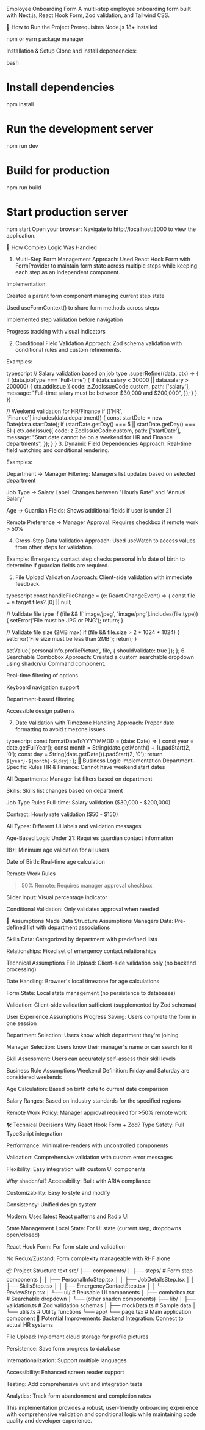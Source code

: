 Employee Onboarding Form
A multi-step employee onboarding form built with Next.js, React Hook Form, Zod validation, and Tailwind CSS.

🚀 How to Run the Project
Prerequisites
Node.js 18+ installed

npm or yarn package manager

Installation & Setup
Clone and install dependencies:

bash
# Install dependencies
npm install

# Run the development server
npm run dev

# Build for production
npm run build

# Start production server
npm start
Open your browser:
Navigate to http://localhost:3000 to view the application.

🧠 How Complex Logic Was Handled
1. Multi-Step Form Management
Approach: Used React Hook Form with FormProvider to maintain form state across multiple steps while keeping each step as an independent component.

Implementation:

Created a parent form component managing current step state

Used useFormContext() to share form methods across steps

Implemented step validation before navigation

Progress tracking with visual indicators

2. Conditional Field Validation
Approach: Zod schema validation with conditional rules and custom refinements.

Examples:

typescript
// Salary validation based on job type
.superRefine((data, ctx) => {
  if (data.jobType === 'Full-time') {
    if (data.salary < 30000 || data.salary > 200000) {
      ctx.addIssue({
        code: z.ZodIssueCode.custom,
        path: ['salary'],
        message: "Full-time salary must be between $30,000 and $200,000",
      });
    }
  }
})

// Weekend validation for HR/Finance
if (['HR', 'Finance'].includes(data.department)) {
  const startDate = new Date(data.startDate);
  if (startDate.getDay() === 5 || startDate.getDay() === 6) {
    ctx.addIssue({
      code: z.ZodIssueCode.custom,
      path: ['startDate'],
      message: "Start date cannot be on a weekend for HR and Finance departments",
    });
  }
}
3. Dynamic Field Dependencies
Approach: Real-time field watching and conditional rendering.

Examples:

Department → Manager Filtering: Managers list updates based on selected department

Job Type → Salary Label: Changes between "Hourly Rate" and "Annual Salary"

Age → Guardian Fields: Shows additional fields if user is under 21

Remote Preference → Manager Approval: Requires checkbox if remote work > 50%

4. Cross-Step Data Validation
Approach: Used useWatch to access values from other steps for validation.

Example: Emergency contact step checks personal info date of birth to determine if guardian fields are required.

5. File Upload Validation
Approach: Client-side validation with immediate feedback.

typescript
const handleFileChange = (e: React.ChangeEvent<HTMLInputElement>) => {
  const file = e.target.files?.[0] || null;
  
  // Validate file type
  if (file && !['image/jpeg', 'image/png'].includes(file.type)) {
    setError('File must be JPG or PNG');
    return;
  }
  
  // Validate file size (2MB max)
  if (file && file.size > 2 * 1024 * 1024) {
    setError('File size must be less than 2MB');
    return;
  }
  
  setValue('personalInfo.profilePicture', file, { shouldValidate: true });
};
6. Searchable Combobox
Approach: Created a custom searchable dropdown using shadcn/ui Command component.

Real-time filtering of options

Keyboard navigation support

Department-based filtering

Accessible design patterns

7. Date Validation with Timezone Handling
Approach: Proper date formatting to avoid timezone issues.

typescript
const formatDateToYYYYMMDD = (date: Date) => {
  const year = date.getFullYear();
  const month = String(date.getMonth() + 1).padStart(2, '0');
  const day = String(date.getDate()).padStart(2, '0');
  return `${year}-${month}-${day}`;
};
🎯 Business Logic Implementation
Department-Specific Rules
HR & Finance: Cannot have weekend start dates

All Departments: Manager list filters based on department

Skills: Skills list changes based on department

Job Type Rules
Full-time: Salary validation ($30,000 - $200,000)

Contract: Hourly rate validation ($50 - $150)

All Types: Different UI labels and validation messages

Age-Based Logic
Under 21: Requires guardian contact information

18+: Minimum age validation for all users

Date of Birth: Real-time age calculation

Remote Work Rules
>50% Remote: Requires manager approval checkbox

Slider Input: Visual percentage indicator

Conditional Validation: Only validates approval when needed

🧩 Assumptions Made
Data Structure Assumptions
Managers Data: Pre-defined list with department associations

Skills Data: Categorized by department with predefined lists

Relationships: Fixed set of emergency contact relationships

Technical Assumptions
File Upload: Client-side validation only (no backend processing)

Date Handling: Browser's local timezone for age calculations

Form State: Local state management (no persistence to databases)

Validation: Client-side validation sufficient (supplemented by Zod schemas)

User Experience Assumptions
Progress Saving: Users complete the form in one session

Department Selection: Users know which department they're joining

Manager Selection: Users know their manager's name or can search for it

Skill Assessment: Users can accurately self-assess their skill levels

Business Rule Assumptions
Weekend Definition: Friday and Saturday are considered weekends

Age Calculation: Based on birth date to current date comparison

Salary Ranges: Based on industry standards for the specified regions

Remote Work Policy: Manager approval required for >50% remote work

🛠️ Technical Decisions
Why React Hook Form + Zod?
Type Safety: Full TypeScript integration

Performance: Minimal re-renders with uncontrolled components

Validation: Comprehensive validation with custom error messages

Flexibility: Easy integration with custom UI components

Why shadcn/ui?
Accessibility: Built with ARIA compliance

Customizability: Easy to style and modify

Consistency: Unified design system

Modern: Uses latest React patterns and Radix UI

State Management
Local State: For UI state (current step, dropdowns open/closed)

React Hook Form: For form state and validation

No Redux/Zustand: Form complexity manageable with RHF alone

📦 Project Structure
text
src/
├── components/
│   ├── steps/                 # Form step components
│   │   ├── PersonalInfoStep.tsx
│   │   ├── JobDetailsStep.tsx
│   │   ├── SkillsStep.tsx
│   │   ├── EmergencyContactStep.tsx
│   │   └── ReviewStep.tsx
│   └── ui/                    # Reusable UI components
│       ├── combobox.tsx       # Searchable dropdown
│       └── (other shadcn components)
├── lib/
│   ├── validation.ts          # Zod validation schemas
│   ├── mockData.ts           # Sample data
│   └── utils.ts              # Utility functions
└── app/
    └── page.tsx              # Main application component
🚨 Potential Improvements
Backend Integration: Connect to actual HR systems

File Upload: Implement cloud storage for profile pictures

Persistence: Save form progress to database

Internationalization: Support multiple languages

Accessibility: Enhanced screen reader support

Testing: Add comprehensive unit and integration tests

Analytics: Track form abandonment and completion rates

This implementation provides a robust, user-friendly onboarding experience with comprehensive validation and conditional logic while maintaining code quality and developer experience.
